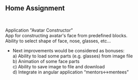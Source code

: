 
<h2>Home Assignment</h2><br>

Application "Avatar Constructor"<br>
App for constructing avatar's face from predefined blocks.<br>
Ability to select shape of face, nose, glasses, etc...<br>
+ Next improvements would be considered as bonuses:<br>
   a) Ability to load some parts (e.g. glasses) from image file<br>
   b) Animation of some face parts <br>
   c) Ability to save image to file and download<br>
   d) Integrate in angular application “mentors<->mentees”<br>


